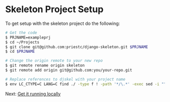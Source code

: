 # Skeleton Project Setup

To get setup with the skeleton project do the following:

```bash
# Get the code
$ PRJNAME=exampleprj
$ cd ~/Projects
$ git clone git@github.com:priestc/django-skeleton.git $PRJNAME
$ cd $PRJNAME

# Change the origin remote to your new repo
$ git remote rename origin skeleton
$ git remote add origin git@github.com:you/your-repo.git

# Replace references to djskel with your project name
$ env LC_CTYPE=C LANG=C find ./ -type f ! -path '*/\.*' -exec sed -i "" -e "s/djskel/$PRJNAME/g" {} \;
```

Next: [Get it running locally](running_locally.md)
